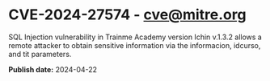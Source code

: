 # CVE-2024-27574 - cve@mitre.org

SQL Injection vulnerability in Trainme Academy version Ichin v.1.3.2 allows a remote attacker to obtain sensitive information via the informacion, idcurso, and tit parameters.

**Publish date:** 2024-04-22
